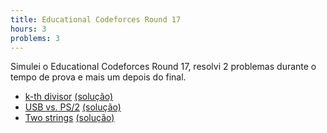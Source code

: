 ```yaml
---
title: Educational Codeforces Round 17
hours: 3
problems: 3
---
```


Simulei o Educational Codeforces Round 17, resolvi 2 problemas durante o tempo de prova e mais um depois do final.

- [k-th divisor](http://codeforces.com/contest/762/problem/A) [(solução)](https://github.com/gabrielrussoc/competitive-programming/blob/a72f8bc686033cb4e82ad4d30b8730514deff047/codeforces/762a.cpp)
- [USB vs. PS/2](http://codeforces.com/contest/762/problem/B) [(solução)](https://github.com/gabrielrussoc/competitive-programming/blob/a72f8bc686033cb4e82ad4d30b8730514deff047/codeforces/762b.cpp)
- [Two strings](http://codeforces.com/contest/762/problem/C) [(solução)](https://github.com/gabrielrussoc/competitive-programming/blob/a72f8bc686033cb4e82ad4d30b8730514deff047/codeforces/762c.cpp)
